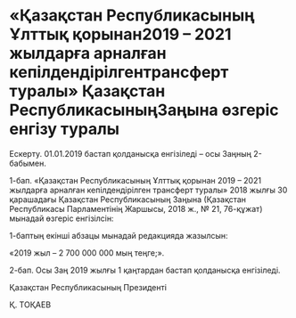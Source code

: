 # «Қазақстан Республикасының Ұлттық қорынан2019 – 2021 жылдарға арналған кепілдендірілгентрансферт туралы» Қазақстан РеспубликасыныңЗаңына өзгеріс енгізу туралы

Ескерту. 01.01.2019 бастап қолданысқа енгізіледі – осы Заңның 2-бабымен.

1-бап. «Қазақстан Республикасының Ұлттық қорынан 2019 – 2021 жылдарға арналған кепілдендірілген трансферт туралы» 2018 жылғы 30 қарашадағы Қазақстан Республикасының Заңына (Қазақстан Республикасы Парламентінің Жаршысы, 2018 ж., № 21, 76-құжат) мынадай өзгеріс енгізілсін:

1-баптың екінші абзацы мынадай редакцияда жазылсын:

«2019 жыл – 2 700 000 000 мың теңге;».

2-бап. Осы Заң 2019 жылғы 1 қаңтардан бастап қолданысқа енгізіледі.

Қазақстан Республикасының Президенті

Қ. ТОҚАЕВ

